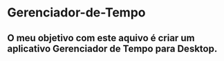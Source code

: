 # Gerenciador-de-Tempo

## O meu objetivo com este aquivo é criar um aplicativo Gerenciador de Tempo para Desktop.